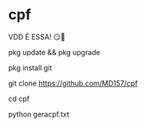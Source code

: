 # cpf

VDD É ESSA! 😏🚬

pkg update && pkg upgrade

pkg install git

git clone https://github.com/MD157/cpf

cd cpf

python geracpf.txt

